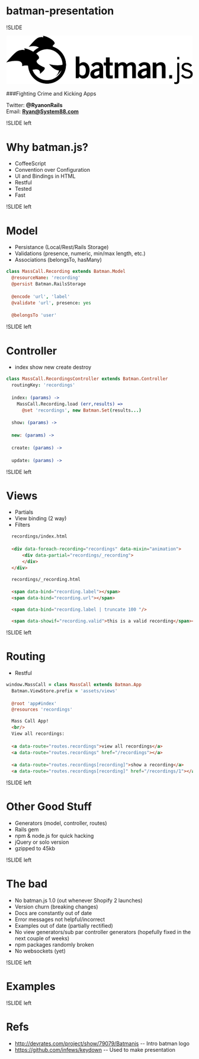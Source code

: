 # batman-presentation

!SLIDE

![](images/batman_logo.png)

###Fighting Crime and Kicking Apps  

Twitter: **@RyanonRails**  
Email: **Ryan@System88.com**

!SLIDE left

# Why batman.js?  

* CoffeeScript
* Convention over Configuration
* UI and Bindings in HTML  
* Restful 
* Tested
* Fast

!SLIDE left

# Model

* Persistance (Local/Rest/Rails Storage)
* Validations (presence, numeric, min/max length, etc.)
* Associations (belongsTo, hasMany)

``` coffeescript
class MassCall.Recording extends Batman.Model
  @resourceName: 'recording'
  @persist Batman.RailsStorage
  
  @encode 'url', 'label'
  @validate 'url', presence: yes
  
  @belongsTo 'user'
```

!SLIDE left

# Controller

* index show new create destroy

``` coffeescript
class MassCall.RecordingsController extends Batman.Controller
  routingKey: 'recordings'

  index: (params) ->
    MassCall.Recording.load (err,results) =>
      @set 'recordings', new Batman.Set(results...)
      
  show: (params) ->
 
  new: (params) ->
  
  create: (params) ->
  
  update: (params) ->
```

!SLIDE left

# Views

* Partials
* View binding (2 way)
* Filters

``` html
  recordings/index.html  
  
  <div data-foreach-recording="recordings" data-mixin="animation">
      <div data-partial="recordings/_recording">
      </div>
  </div>
```

``` html
  recordings/_recording.html
  
  <span data-bind="recording.label"></span>
  <span data-bind="recording.url"></span>
```

``` html
  <span data-bind="recording.label | truncate 100 "/>
```

``` html
  <span data-showif="recording.valid">this is a valid recording</span></p>
```


!SLIDE left

# Routing  

* Restful  

``` coffeescript
window.MassCall = class MassCall extends Batman.App
  Batman.ViewStore.prefix = 'assets/views'

  @root 'app#index'
  @resources 'recordings'
```

``` html
  Mass Call App!
  <br/>
  View all recordings:
  
  <a data-route="routes.recordings">view all recordings</a>
  <a data-route="routes.recordings" href="/recordings"></a>
  
  <a data-route="routes.recordings[recording]">show a recording</a>
  <a data-route="routes.recordings[recording]" href="/recordings/1"></a>
```

!SLIDE left

# Other Good Stuff  

* Generators (model, controller, routes)
* Rails gem 
* npm & node.js for quick hacking
* jQuery or solo version
* gzipped to 45kb

!SLIDE left

# The bad

* No batman.js 1.0 (out whenever Shopify 2 launches)
* Version churn (breaking changes)
* Docs are constantly out of date
* Error messages not helpful/incorrect
* Examples out of date (partially rectified)
* No view generators/sub par controller generators (hopefully fixed in the next couple of weeks)
* npm packages randomly broken
* No websockets (yet)

!SLIDE left

# Examples




!SLIDE left

# Refs  

* http://devrates.com/project/show/79079/Batmanjs -- Intro batman logo
* https://github.com/infews/keydown -- Used to make presentation
